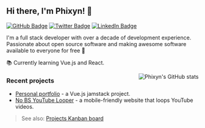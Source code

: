 ## Hi there, I'm Phixyn! 👋

[![GitHub Badge](https://img.shields.io/badge/github-%23100000.svg?&style=for-the-badge&logo=github&logoColor=white)](https://github.com/Phixyn)
[![Twitter Badge](https://img.shields.io/badge/twitter-%231DA1F2.svg?&style=for-the-badge&logo=twitter&logoColor=white)](https://twitter.com/Phixyn)
[![LinkedIn Badge](https://img.shields.io/badge/linkedin-%230077B5.svg?&style=for-the-badge&logo=linkedin&logoColor=white)](https://www.linkedin.com/in/alpechepancha)

I'm a full stack developer with over a decade of development experience. Passionate about open source software and making awesome software available to everyone for free 💜

📚 Currently learning Vue.js and React.

<a href="https://github-readme-stats.vercel.app/api?username=phixyn&show_icons=true&theme=dracula&count_private=true&hide=contribs&custom_title=Phixyn%27s%20GitHub%20Stats" title="Phixyn's GitHub stats"><img src="https://github-readme-stats.vercel.app/api?username=phixyn&show_icons=true&theme=dracula&count_private=true&hide=stars,contribs&custom_title=Phixyn%27s%20GitHub%20Stats" alt="Phixyn's GitHub stats" align="right"></a>

### Recent projects

- [Personal portfolio](https://github.com/Phixyn/redhawk) - a Vue.js jamstack project.
- [No BS YouTube Looper](https://github.com/Phixyn/no-bs-looper) - a mobile-friendly website that loops YouTube videos.

> See also: [Projects Kanban board](https://github.com/users/Phixyn/projects/1)
